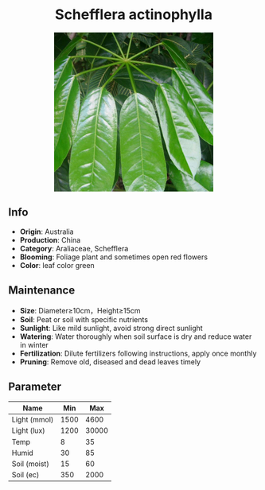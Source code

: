 <h1 align='center'>Schefflera actinophylla</h1>
<p align="center">
    <img 
        align='center'
        width='320'
        src="../images/schefflera actinophylla.png" 
        alt='Schefflera actinophylla' />
</p>

## Info

 - **Origin**: Australia
 - **Production**: China
 - **Category**: Araliaceae, Schefflera
 - **Blooming**: Foliage plant and sometimes open red flowers
 - **Color**: leaf color green

## Maintenance

 - **Size**: Diameter≥10cm，Height≥15cm
 - **Soil**: Peat or soil with specific nutrients
 - **Sunlight**: Like mild sunlight, avoid strong direct sunlight
 - **Watering**: Water thoroughly when soil surface is dry and reduce water in winter
 - **Fertilization**: Dilute fertilizers following instructions, apply once monthly
 - **Pruning**: Remove old, diseased and dead leaves timely

## Parameter

| Name         | Min  | Max   |
|--------------|------|-------|
| Light (mmol) | 1500 | 4600  |
| Light (lux)  | 1200 | 30000 |
| Temp         | 8    | 35    |
| Humid        | 30   | 85    |
| Soil (moist) | 15   | 60    |
| Soil (ec)    | 350  | 2000  |